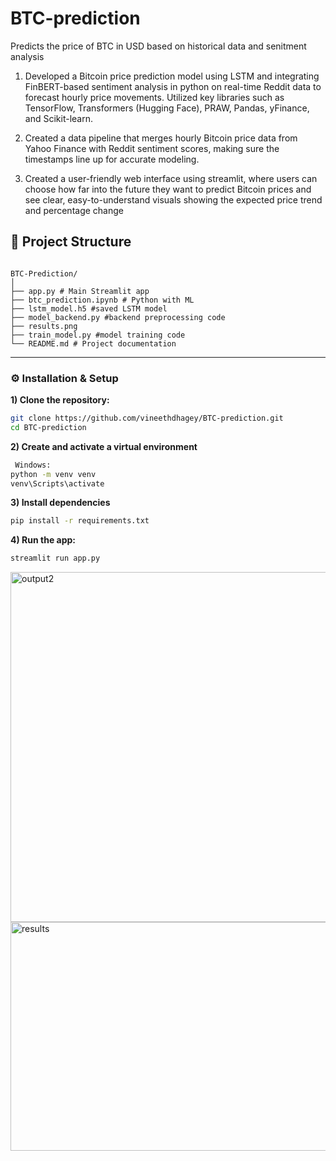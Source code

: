 # BTC-prediction
Predicts the price of BTC in USD based on historical data and senitment analysis

1) Developed a Bitcoin price prediction model using LSTM and integrating FinBERT-based sentiment analysis in python on real-time Reddit data to forecast hourly price movements. Utilized key libraries such as TensorFlow, Transformers (Hugging Face), PRAW, Pandas, yFinance, and Scikit-learn.

2) Created a data pipeline that merges hourly Bitcoin price data from Yahoo Finance with Reddit sentiment scores, making sure the timestamps line up for accurate modeling.

3) Created a user-friendly web interface using streamlit, where users can choose how far into the future they want to predict Bitcoin prices and see clear, easy-to-understand visuals showing the expected price trend and percentage change


## 📁 Project Structure

```

BTC-Prediction/
│
├── app.py # Main Streamlit app
├── btc_prediction.ipynb # Python with ML
├── lstm_model.h5 #saved LSTM model
├── model_backend.py #backend preprocessing code
├── results.png
├── train_model.py #model training code
└── README.md # Project documentation

```

---


### ⚙️ Installation & Setup
**1) Clone the repository:**
 
 ```bash
 git clone https://github.com/vineethdhagey/BTC-prediction.git
 cd BTC-prediction
```

**2) Create and activate a virtual environment**

   ```bash
    Windows:
   python -m venv venv
  venv\Scripts\activate
   ```
**3) Install dependencies**

   ```bash
   pip install -r requirements.txt

```




**4) Run the app:**
 ```bash
streamlit run app.py

```




<img width="940" height="560" alt="output2" src="https://github.com/user-attachments/assets/cc588256-52e3-4c7a-a0a7-f27dafa677f6" />

<img width="994" height="366" alt="results" src="https://github.com/user-attachments/assets/e53c787f-b6a2-4b27-8c95-f68d651cd346" />
